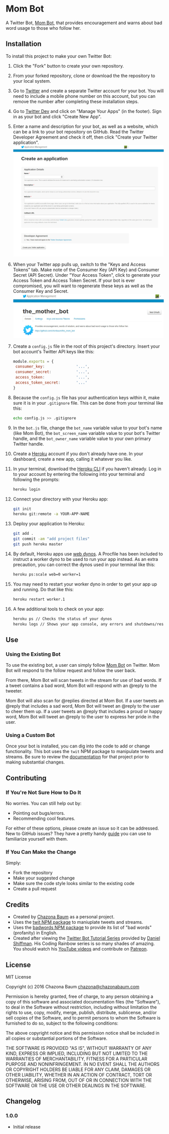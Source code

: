# Mom Bot
A Twitter Bot, [Mom Bot](https://twitter.com/the_mother_bot), that provides encouragement and warns about bad word usage to those who follow her.

## Installation
To install this project to make your own Twitter Bot:

1. Click the "Fork" button to create your own repository.
2. From your forked repository, clone or download the the repository to your local system.
3. Go to [Twitter](https://twitter.com) and create a separate Twitter account for your bot. You will need to include a mobile phone number on this account, but you can remove the number after completing these installation steps.
4. Go to [Twitter Dev](https://dev.twitter.com) and click on "Manage Your Apps" (in the footer). Sign in as your bot and click "Create New App".
5. Enter a name and description for your bot, as well as a website, which can be a link to your bot repository on GitHub. Read the Twitter Developer Agreement and check it off, then click "Create your Twitter application". ![Create an Application](./images/create_an_application.jpg)
6. When your Twitter app pulls up, switch to the "Keys and Access Tokens" tab. Make note of the Consumer Key (API Key) and Consumer Secret (API Secret). Under "Your Access Token", click to generate your Access Token and Access Token Secret. If your bot is ever compromised, you will want to regenerate these keys as well as the Consumer Key and Secret. ![Keys and Access Tokens](./images/keys_and_access_tab.jpg)
7. Create a `config.js` file in the root of this project's directory. Insert your bot account's Twitter API keys like this:

    ```javascript
    module.exports = {
   	 consumer_key:				'...',
   	 consumer_secret:			'...',
   	 access_token:				'...',
   	 access_token_secret:		'...'
    }
    ```

8. Because the `config.js` file has your authentication keys within it, make sure it is in your `.gitignore` file. This can be done from your terminal like this:

    ```bash
    echo config.js >> .gitignore
    ```

9. In the `bot.js` file, change the `bot_name` variable value to your bot's name (like Mom Bot), the `bot_screen_name` variable value to your bot's Twitter handle, and the `bot_owner_name` variable value to your own primary Twitter handle.
10. Create a [Heroku](https://heroku.com) account if you don't already have one. In your dashboard, create a new app, calling it whatever you like.
11. In your terminal, download the [Heroku CLI](https://devcenter.heroku.com/articles/heroku-command-line) if you haven't already. Log in to your account by entering the following into your terminal and following the prompts:

    ```bash
    heroku login
    ```

12. Connect your directory with your Heroku app:

    ```bash
    git init
    heroku git:remote -a YOUR-APP-NAME
    ```

13. Deploy your application to Heroku:

    ```bash
    git add .
    git commit -am "add project files"
    git push heroku master
    ```

14. By default, Heroku apps use [web dynos](https://devcenter.heroku.com/articles/dynos). A Procfile has been included to instruct a worker dyno to be used to run your app instead. As an extra precaution, you can correct the dynos used in your terminal like this:

    ```bash
    heroku ps:scale web=0 worker=1
    ```

15. You may need to restart your worker dyno in order to get your app up and running. Do that like this:

    ```bash
    heroku restart worker.1
    ```

16. A few additional tools to check on your app:

    ```bash
    heroku ps // Checks the status of your dynos
    heroku logs // Shows your app console, any errors and shutdowns/restarts
    ```

## Use

### Using the Existing Bot
To use the existing bot, a user can simply follow [Mom Bot](https://twitter.com/the_mother_bot) on Twitter. Mom Bot will respond to the follow request and follow the user back.

From there, Mom Bot will scan tweets in the stream for use of bad words. If a tweet contains a bad word, Mom Bot will respond with an @reply to the tweeter.

Mom Bot will also scan for @replies directed at Mom Bot. If a user tweets an @reply that includes a sad word, Mom Bot will tweet an @reply to the user to cheer them up. If a user tweets an @reply that includes a proud or happy word, Mom Bot will tweet an @reply to the user to express her pride in the user.

### Using a Custom Bot
Once your bot is installed, you can dig into the code to add or change functionality. This bot uses the `twit` NPM package to manipulate tweets and streams. Be sure to review the [documentation](https://github.com/ttezel/twit) for that project prior to making substantial changes.

## Contributing

### If You're Not Sure How to Do It
No worries. You can still help out by:
* Pointing out bugs/errors.
* Recommending cool features.

For either of these options, please create an issue so it can be addressed. New to GitHub issues? They have a pretty handy [guide](https://guides.github.com/features/issues/) you can use to familiarize yourself with them.

### If You Can Make the Change
Simply:
* Fork the repository
* Make your suggested change
* Make sure the code style looks similar to the existing code
* Create a pull request

## Credits
* Created by [Chazona Baum](https://github.com/chznbaum) as a personal project.
* Uses the [twit NPM package](https://www.npmjs.com/package/twit) to maniuplate tweets and streams.
* Uses the [badwords NPM package](https://npmjs.com/package/badwords) to provide its list of "bad words" (profanity) in English.
* Created after viewing the [Twitter Bot Tutorial Series](https://www.youtube.com/playlist?list=PLRqwX-V7Uu6atTSxoRiVnSuOn6JHnq2yV) provided by [Daniel Shiffman](http://shiffman.net). His Coding Rainbow series is so many shades of amazing. You should watch his [YouTube videos](https://www.youtube.com/channel/UCvjgXvBlbQiydffZU7m1_aw) and contribute on [Patreon](https://www.patreon.com/codingrainbow).

## License
MIT License

Copyright (c) 2016 Chazona Baum [chazona@chazonabaum.com](mailto:chazona@chazonabaum.com)

Permission is hereby granted, free of charge, to any person obtaining a copy
of this software and associated documentation files (the "Software"), to deal
in the Software without restriction, including without limitation the rights
to use, copy, modify, merge, publish, distribute, sublicense, and/or sell
copies of the Software, and to permit persons to whom the Software is
furnished to do so, subject to the following conditions:

The above copyright notice and this permission notice shall be included in all
copies or substantial portions of the Software.

THE SOFTWARE IS PROVIDED "AS IS", WITHOUT WARRANTY OF ANY KIND, EXPRESS OR
IMPLIED, INCLUDING BUT NOT LIMITED TO THE WARRANTIES OF MERCHANTABILITY,
FITNESS FOR A PARTICULAR PURPOSE AND NONINFRINGEMENT. IN NO EVENT SHALL THE
AUTHORS OR COPYRIGHT HOLDERS BE LIABLE FOR ANY CLAIM, DAMAGES OR OTHER
LIABILITY, WHETHER IN AN ACTION OF CONTRACT, TORT OR OTHERWISE, ARISING FROM,
OUT OF OR IN CONNECTION WITH THE SOFTWARE OR THE USE OR OTHER DEALINGS IN THE
SOFTWARE.

## Changelog

### 1.0.0
* Initial release